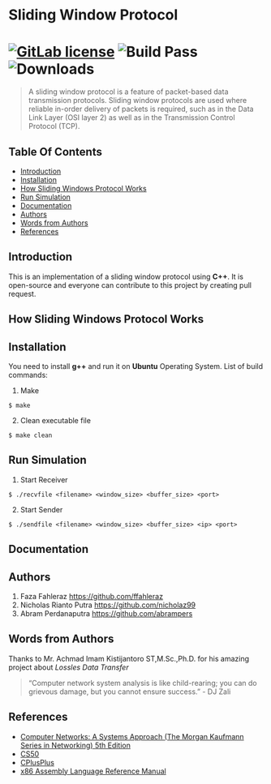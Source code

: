 # Sliding Window Protocol

[![GitLab license](https://img.shields.io/github/license/Day8/re-frame.svg)](LICENSE)
![Build Pass](https://img.shields.io/badge/Linux%2FOSX%20Build-passing-brightgreen.svg)
![Downloads](https://img.shields.io/badge/downloads-1m-brightgreen.svg?longCache=true&style=flat)
=====
> A sliding window protocol is a feature of packet-based data transmission protocols. Sliding window protocols are used where reliable in-order delivery of packets is required, such as in the Data Link Layer (OSI layer 2) as well as in the Transmission Control Protocol (TCP).

## Table Of Contents
- [Introduction](#introduction)
- [Installation](#Installation)
- [How Sliding Windows Protocol Works](#how-sliding-windows-protocol-works)
- [Run Simulation](#run-simulation)
- [Documentation](#documentation)
- [Authors](#authors)
- [Words from Authors](#words-from-authors)
- [References](#references)

## Introduction
This is an implementation of a sliding window protocol using **C++**. It is open-source and everyone can contribute to this project by creating pull request.

## How Sliding Windows Protocol Works

## Installation
You need to install **g++** and run it on **Ubuntu** Operating System. List of build commands:
1. Make
```
$ make
```
2. Clean executable file
```
$ make clean
```

## Run Simulation
1. Start Receiver
```
$ ./recvfile <filename> <window_size> <buffer_size> <port>
```
2. Start Sender
```
$ ./sendfile <filename> <window_size> <buffer_size> <ip> <port>
```
## Documentation
## Authors
1. Faza Fahleraz https://github.com/ffahleraz
2. Nicholas Rianto Putra https://github.com/nicholaz99
3. Abram Perdanaputra https://github.com/abrampers

## Words from Authors
Thanks to Mr. Achmad Imam Kistijantoro ST,M.Sc.,Ph.D. for his amazing project about *Lossles Data Transfer*
> “Computer network system analysis is like child-rearing; you can do grievous damage, but you cannot ensure success.”  - DJ Zali

## References
* [Computer Networks: A Systems Approach (The Morgan Kaufmann Series in Networking) 5th Edition](https://www.amazon.com/Computer-Networks-Fifth-Approach-Networking/dp/0123850592)
* [CS50](https://cs50.harvard.edu)
* [CPlusPlus](http://www.cplusplus.com)
* [x86 Assembly Language Reference Manual](https://docs.oracle.com/cd/E19253-01/817-5477/817-5477.pdf)
